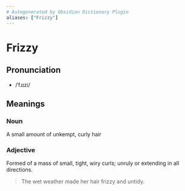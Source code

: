 ```yaml
---
# Autogenerated by Obsidian Dictionary Plugin
aliases: ["Frizzy"]
---
```


# Frizzy

## Pronunciation

- /ˈfɹɪzi/

## Meanings

### Noun

A small amount of unkempt, curly hair

### Adjective

Formed of a mass of small, tight, wiry curls; unruly or extending in all directions.

> The wet weather made her hair frizzy and untidy.


